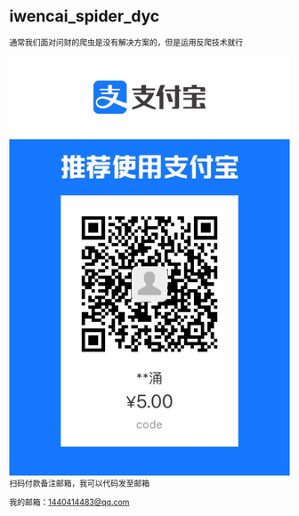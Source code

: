 # iwencai_spider_dyc
通常我们面对问财的爬虫是没有解决方案的，但是运用反爬技术就行

![image](https://github.com/Jacky-Android/iwencai_spider_dyc/blob/main/IMG_0845(20210225-191253).JPG)
扫码付款备注邮箱，我可以代码发至邮箱

我的邮箱：1440414483@qq.com
